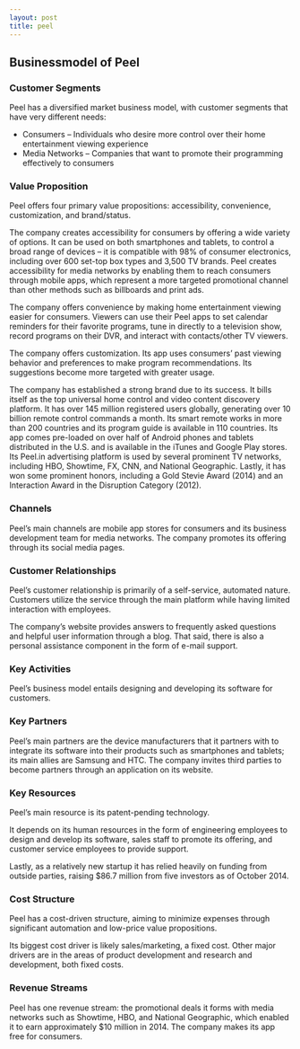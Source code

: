 ```yaml
---
layout: post
title: peel
---
```


Businessmodel of Peel
----------------------

### Customer Segments

Peel has a diversified market business model, with customer segments that have very different needs:

 * Consumers – Individuals who desire more control over their home entertainment viewing experience
* Media Networks – Companies that want to promote their programming effectively to consumers
 ### Value Proposition

Peel offers four primary value propositions: accessibility, convenience, customization, and brand/status.

The company creates accessibility for consumers by offering a wide variety of options. It can be used on both smartphones and tablets, to control a broad range of devices – it is compatible with 98% of consumer electronics, including over 600 set-top box types and 3,500 TV brands. Peel creates accessibility for media networks by enabling them to reach consumers through mobile apps, which represent a more targeted promotional channel than other methods such as billboards and print ads.

The company offers convenience by making home entertainment viewing easier for consumers. Viewers can use their Peel apps to set calendar reminders for their favorite programs, tune in directly to a television show, record programs on their DVR, and interact with contacts/other TV viewers.

The company offers customization. Its app uses consumers’ past viewing behavior and preferences to make program recommendations. Its suggestions become more targeted with greater usage.

The company has established a strong brand due to its success. It bills itself as the top universal home control and video content discovery platform. It has over 145 million registered users globally, generating over 10 billion remote control commands a month. Its smart remote works in more than 200 countries and its program guide is available in 110 countries. Its app comes pre-loaded on over half of Android phones and tablets distributed in the U.S. and is available in the iTunes and Google Play stores. Its Peel.in advertising platform is used by several prominent TV networks, including HBO, Showtime, FX, CNN, and National Geographic. Lastly, it has won some prominent honors, including a Gold Stevie Award (2014) and an Interaction Award in the Disruption Category (2012).

### Channels

Peel’s main channels are mobile app stores for consumers and its business development team for media networks. The company promotes its offering through its social media pages.

### Customer Relationships

Peel’s customer relationship is primarily of a self-service, automated nature. Customers utilize the service through the main platform while having limited interaction with employees.

The company’s website provides answers to frequently asked questions and helpful user information through a blog. That said, there is also a personal assistance component in the form of e-mail support.

### Key Activities

Peel’s business model entails designing and developing its software for customers.

### Key Partners

Peel’s main partners are the device manufacturers that it partners with to integrate its software into their products such as smartphones and tablets; its main allies are Samsung and HTC. The company invites third parties to become partners through an application on its website.

### Key Resources

Peel’s main resource is its patent-pending technology.

It depends on its human resources in the form of engineering employees to design and develop its software, sales staff to promote its offering, and customer service employees to provide support.

Lastly, as a relatively new startup it has relied heavily on funding from outside parties, raising $86.7 million from five investors as of October 2014.

### Cost Structure

Peel has a cost-driven structure, aiming to minimize expenses through significant automation and low-price value propositions.

Its biggest cost driver is likely sales/marketing, a fixed cost. Other major drivers are in the areas of product development and research and development, both fixed costs.

### Revenue Streams

Peel has one revenue stream: the promotional deals it forms with media networks such as Showtime, HBO, and National Geographic, which enabled it to earn approximately $10 million in 2014. The company makes its app free for consumers.
